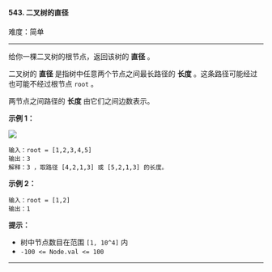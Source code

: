 #### 543. 二叉树的直径

难度：简单

---

给你一棵二叉树的根节点，返回该树的  **直径**  。

二叉树的  **直径**  是指树中任意两个节点之间最长路径的  **长度**  。这条路径可能经过也可能不经过根节点 `root` 。

两节点之间路径的  **长度**  由它们之间边数表示。

**示例 1：**

![](https://assets.leetcode.com/uploads/2021/03/06/diamtree.jpg)

```
输入：root = [1,2,3,4,5]
输出：3
解释：3 ，取路径 [4,2,1,3] 或 [5,2,1,3] 的长度。
```

**示例 2：**

```
输入：root = [1,2]
输出：1
```

**提示：**

* 树中节点数目在范围 `[1, 10^4]` 内
* `-100 <= Node.val <= 100`

---

```Java
```
